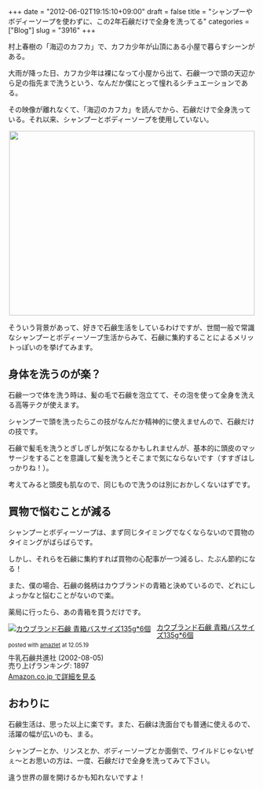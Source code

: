 +++
date = "2012-06-02T19:15:10+09:00"
draft = false
title = "シャンプーやボディーソープを使わずに、この2年石鹸だけで全身を洗ってる"
categories = ["Blog"]
slug = "3916"
+++

村上春樹の「海辺のカフカ」で、カフカ少年が山頂にある小屋で暮らすシーンがある。

大雨が降った日、カフカ少年は裸になって小屋から出て、石鹸一つで頭の天辺から足の指先まで洗うという、なんだか僕にとって憧れるシチュエーションである。

その映像が離れなくて、「海辺のカフカ」を読んでから、石鹸だけで全身洗っている。それ以来、シャンプーとボディーソープを使用していない。

<img style="display:block; margin-left:auto; margin-right:auto;" src="/images/2012/06/3916_1.jpg" border="0" width="500" height="375" />

そういう背景があって、好きで石鹸生活をしているわけですが、世間一般で常識なシャンプーとボディーソープ生活からみて、石鹸に集約することによるメリットっぽいのを挙げてみます。

<h2>身体を洗うのが楽？</h2>

石鹸一つで体を洗う時は、髪の毛で石鹸を泡立てて、その泡を使って全身を洗える高等テクが使えます。

シャンプーで頭を洗ったらこの技がなんだか精神的に使えませんので、石鹸だけの技です。

石鹸で髪毛を洗うとぎしぎしが気になるかもしれませんが、基本的に頭皮のマッサージをすることを意識して髪を洗うとそこまで気にならないです（すすぎはしっかりね！）。

考えてみると頭皮も肌なので、同じもので洗うのは別におかしくないはずです。

<h2>買物で悩むことが減る</h2>

シャンプーとボディーソープは、まず同じタイミングでなくならないので買物のタイミングがばらばらです。

しかし、それらを石鹸に集約すれば買物の心配事が一つ減るし、たぶん節約になる！

また、僕の場合、石鹸の銘柄はカウブランドの青箱と決めているので、どれにしよっかなと悩むことがないので楽。

薬局に行ったら、あの青箱を買うだけです。

<div class="amazlet-box" style="margin-bottom:0px;"><div class="amazlet-image" style="float:left;margin:0px 12px 1px 0px;"><a href="http://www.amazon.co.jp/exec/obidos/ASIN/B000FQN8AI/rakuishi-22/ref=nosim/" name="amazletlink" target="_blank"><img src="http://ecx.images-amazon.com/images/I/31nZ-lFtEML._SL160_.jpg" alt="カウブランド石鹸 青箱バスサイズ135g*6個" style="border: none;" /></a></div><div class="amazlet-info" style="line-height:120%; margin-bottom: 10px"><div class="amazlet-name" style="margin-bottom:10px;line-height:120%"><a href="http://www.amazon.co.jp/exec/obidos/ASIN/B000FQN8AI/rakuishi-22/ref=nosim/" name="amazletlink" target="_blank">カウブランド石鹸 青箱バスサイズ135g*6個</a><div class="amazlet-powered-date" style="font-size:80%;margin-top:5px;line-height:120%">posted with <a href="http://www.amazlet.com/browse/ASIN/B000FQN8AI/rakuishi-22/ref=nosim/" title="カウブランド石鹸 青箱バスサイズ135g*6個" target="_blank">amazlet</a> at 12.05.19</div></div><div class="amazlet-detail">牛乳石鹸共進社 (2002-08-05)<br />売り上げランキング: 1897<br /></div><div class="amazlet-sub-info" style="float: left;"><div class="amazlet-link" style="margin-top: 5px"><a href="http://www.amazon.co.jp/exec/obidos/ASIN/B000FQN8AI/rakuishi-22/ref=nosim/" name="amazletlink" target="_blank">Amazon.co.jp で詳細を見る</a></div></div></div><div class="amazlet-footer" style="clear: left"></div></div>

<h2>おわりに</h2>

石鹸生活は、思った以上に楽です。また、石鹸は洗面台でも普通に使えるので、活躍の幅が広いのも、まる。

シャンプーとか、リンスとか、ボディーソープとか面倒で、ワイルドじゃないぜぇ〜とお思いの方は、一度、石鹸だけで全身を洗ってみて下さい。

違う世界の扉を開けるかも知れないですよ！
